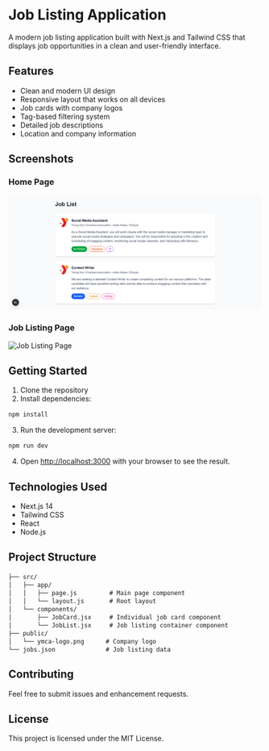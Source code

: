# Job Listing Application

A modern job listing application built with Next.js and Tailwind CSS that displays job opportunities in a clean and user-friendly interface.

## Features

- Clean and modern UI design
- Responsive layout that works on all devices
- Job cards with company logos
- Tag-based filtering system
- Detailed job descriptions
- Location and company information

## Screenshots

### Home Page
![Home Page](screenshots/screencapture-localhost-3000-2025-03-27-17_52_22.png)

### Job Listing Page
![Job Listing Page](screenshots/job-listing.png)

## Getting Started

1. Clone the repository
2. Install dependencies:
```bash
npm install
```

3. Run the development server:
```bash
npm run dev
```

4. Open [http://localhost:3000](http://localhost:3000) with your browser to see the result.

## Technologies Used

- Next.js 14
- Tailwind CSS
- React
- Node.js

## Project Structure

```
├── src/
│   ├── app/
│   │   ├── page.js         # Main page component
│   │   └── layout.js       # Root layout
│   └── components/
│       ├── JobCard.jsx     # Individual job card component
│       └── JobList.jsx     # Job listing container component
├── public/
│   └── ymca-logo.png      # Company logo
└── jobs.json              # Job listing data
```

## Contributing

Feel free to submit issues and enhancement requests.

## License

This project is licensed under the MIT License.
